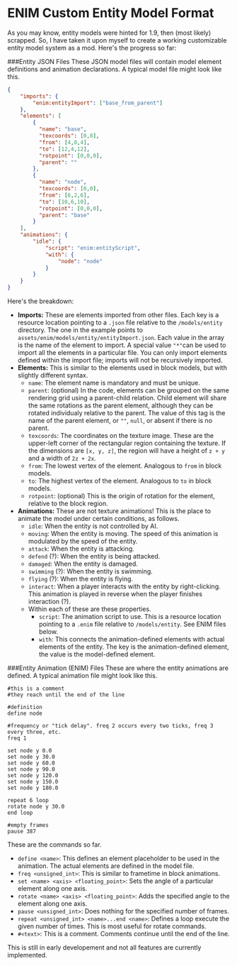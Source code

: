 # ENIM Custom Entity Model Format
As you may know, entity models were hinted for 1.9, then (most likely) scrapped.
So, I have taken it upon myself to create a working customizable entity model system as a mod.
Here's the progress so far:

###Entity JSON Files
These JSON model files will contain model element definitions and animation declarations.
A typical model file might look like this.
```JSON
{
    "imports": {
        "enim:entityImport": ["base_from_parent"]
    },
    "elements": [
        {
          "name": "base",
          "texcoords": [0,8],
          "from": [4,0,4],
          "to": [12,4,12],
          "rotpoint": [0,0,0],
          "parent": ""
        },
        {
          "name": "node",
          "texcoords": [0,0],
          "from": [6,2,6],
          "to": [10,6,10],
          "rotpoint": [0,0,0],
          "parent": "base"
        }
    ],
    "animations": {
        "idle": {
            "script": "enim:entityScript",
            "with": {
                "node": "node"
            }
        }
    }
}
```
Here's the breakdown:
* **Imports:** These are elements imported from other files.
Each key is a resource location pointing to a `.json` file relative to the `/models/entity` directory.
The one in the example points to `assets/enim/models/entity/entityImport.json`.
Each value in the array is the name of the element to import.
A special value `"*"`can be used to import all the elements in a particular file.
You can only import elements defined within the import file; imports will not be recursively imported.
* **Elements:** This is similar to the elements used in block models, but with slightly different syntax.
  * `name`: The element name is mandatory and must be unique.
  * `parent`: (optional) In the code, elements can be grouped on the same rendering grid using a parent-child relation.
  Child element will share the same rotations as the parent element, although they can be rotated individualy
  relative to the parent.
  The value of this tag is the name of the parent element, or `""`, `null`, or absent if there is no parent.
  * `texcoords`: The coordinates on the texture image.
  These are the upper-left corner of the rectangular region containing the texture.
  If the dimensions are `[x, y, z]`, the region will have a height of `z + y` and a width of `2z + 2x`.
  * `from`: The lowest vertex of the element. Analogous to `from` in block models.
  * `to`: The highest vertex of the element. Analogous to `to` in block models.
  * `rotpoint`: (optional) This is the origin of rotation for the element, relative to the block region.
* **Animations:** These are not texture animations! This is the place to animate the model under certain conditions, as follows.
  * `idle`: When the entity is not controlled by AI.
  * `moving`: When the entity is moving. The speed of this animation is modulated by the speed of the entity.
  * `attack`: When the entity is attacking.
  * `defend` (?): When the entity is being attacked.
  * `damaged`: When the entity is damaged.
  * `swimming` (?): When the entity is swimming.
  * `flying` (?): When the entity is flying.
  * `interact`: When a player interacts with the entity by right-clicking.
  This animation is played in reverse when the player finishes interaction (?).
  * Within each of these are these properties.
    * `script`: The animation script to use. This is a resource location pointing to a `.enim` file relative to `/models/entity`.
    See ENIM files below.
    * `with`: This connects the animation-defined elements with actual elements of the entity.
    The key is the animation-defined element, the value is the model-defined element.

###Entity Animation (ENIM) Files
These are where the entity animations are defined. A typical animation file might look like this.
```
#this is a comment
#they reach until the end of the line

#definition
define node

#frequency or "tick delay". freq 2 occurs every two ticks, freq 3 every three, etc.
freq 1

set node y 0.0
set node y 30.0
set node y 60.0
set node y 90.0
set node y 120.0
set node y 150.0
set node y 180.0
 
repeat 6 loop
rotate node y 30.0
end loop

#empty frames
pause 387
```
These are the commands so far.
* `define <name>`: This defines an element placeholder to be used in the animation.
The actual elements are defined in the model file.
* `freq <unsigned_int>`: This is similar to frametime in block animations.
* `set <name> <axis> <floating_point>`: Sets the angle of a particular element along one axis.
* `rotate <name> <axis> <floating_point>`: Adds the specified angle to the element along one axis.
* `pause <unsigned_int>`: Does nothing for the specified number of frames.
* `repeat <unsigned_int> <name>...end <name>`: Defines a loop execute the given number of times.
This is most useful for rotate commands.
* `#<text>`: This is a comment. Comments continue until the end of the line.

This is still in early developement and not all features are currently implemented.
